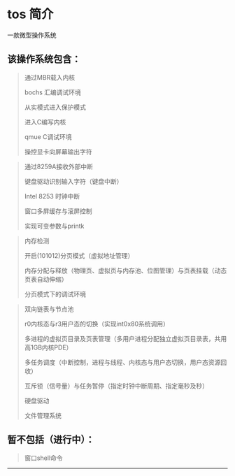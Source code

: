 # tos 简介

一款微型操作系统

## 该操作系统包含：

> 通过MBR载入内核
>
> bochs 汇编调试环境
>
> 从实模式进入保护模式
>
> 进入C编写内核
>
> qmue C调试环境
>
> 操控显卡向屏幕输出字符


> 通过8259A接收外部中断
>
> 键盘驱动识别输入字符（键盘中断）
>
> Intel 8253 时钟中断
>
> 窗口多屏缓存与滚屏控制
>
> 实现可变参数与printk

> 内存检测
>
> 开启(101012)分页模式（虚拟地址管理）
>
> 内存分配与释放（物理页、虚拟页与内存池、位图管理）与页表挂载（动态页表自动伸缩）
>
> 分页模式下的调试环境

> 双向链表与节点池
>
> r0内核态与r3用户态的切换（实现int0x80系统调用）
>
> 多进程的虚拟页目录及页表管理（多用户进程分配独立虚拟页目录表，共用高1GB内核PDE）
>
> 多任务调度（中断控制，进程与线程、内核态与用户态切换，用户态资源回收）
>
> 互斥锁（信号量）与任务暂停（指定时钟中断周期、指定毫秒及秒）
>
> 硬盘驱动
>
> 文件管理系统
>


## 暂不包括（进行中）：


> 窗口shell命令


---

